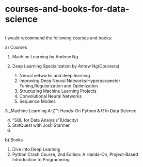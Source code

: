 # courses-and-books-for-data-science
<br />
I would recommend the following courses and books:
<br />

a) Courses
<br />

1. Machine Learning by Andrew Ng


2. Deep Learning Specialization by Anrew Ng(Coursera)
   1. Neural networks and deep learning
   2. Improving Deep Neural Networks:Hyperparameter Tuning,Regularization and Optimization
   3. Structuring Machine Learning Projects
   4. Convolutional Neural Networks
   5. Sequence Models
   
 3.„Machine Learning A-Z™: Hands-On Python & R In Data Science
 
 4. “SQL for Data Analysis”(Udacity)
5. StatQuest with Josh Starmer
6.
b) Books
1. Dive into Deep Learning
2. Python Crash Course, 2nd Edition: A Hands-On, Project-Based Introduction to Programming
